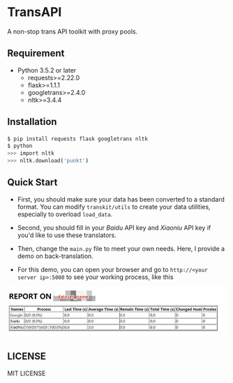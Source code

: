 # TransAPI
A non-stop trans API toolkit with proxy pools.

## Requirement

- Python 3.5.2 or later
  - requests>=2.22.0
  - flask>=1.1.1
  - googletrans>=2.4.0
  - nltk>=3.4.4

## Installation

```bash
$ pip install requests flask googletrans nltk
$ python
>>> import nltk
>>> nltk.download('punkt')
```

## Quick Start

- First, you should make sure your data has been converted to a standard format. You can modify `transkit/utils` to create your data utilities, especially to overload `load_data`.

- Second, you should fill in your *Baidu* API key and *Xiaoniu* API key if you'd like to use these translators.

- Then, change the `main.py` file to meet your own needs. Here, I provide a demo on back-translation.
- For this demo, you can open your browser and go to `http://<your server ip>:5000` to see your working process, like this

![Report](docs/report.jpg)

## LICENSE

MIT LICENSE